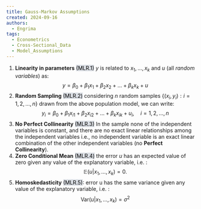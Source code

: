 ```yaml
---
title: Gauss-Markov Assumptions
created: 2024-09-16
authors:
  - Engrima
tags:
  - Econometrics
  - Cross-Sectional_Data
  - Model_Assumptions
---
```

1. **Linearity in parameters** <mark style="background: #CACFD9A6;">(MLR.1)</mark> 
   $y$ is related to $x_{1},\dots,x_{k}$ and $u$ (all *random variables*) as:
$$
y=\beta_0+\beta_1x_1+\beta_2x_2+...+\beta_kx_k+u
$$
2. **Random Sampling** <mark style="background: #CACFD9A6;">(MLR.2)</mark>
   considering $n$ random samples $\{(x_i,y_i): i = 1, 2, ..., n\}$ drawn from the above population model, we can write:
$$
y_i=\beta_0+\beta_1x_{i1}+\beta_2x_{i2}+...+\beta_kx_{ik}+u_i,\quad i=1,2,...,n
$$ 
3. **No Perfect Collinearity** <mark style="background: #CACFD9A6;">(MLR.3)</mark>
   In the sample none of the independent variables is constant, and there are no exact linear relationships among the independent variables i.e., no independent variable is an exact linear combination of the other independent variables (no **Perfect Collinearity**).
4. **Zero Conditional Mean** <mark style="background: #CACFD9A6;">(MLR.4)</mark>
    the error $u$ has an expected value of zero given any value of the explanatory variable, i.e. :
   $$
\mathbb{E}(u|x_{1},\dots,x_{k})=0.
$$
5. **Homoskedasticity** <mark style="background: #CACFD9A6;">(MLR.5)</mark>: error u has the same variance given any value of the explanatory variable, i.e. :
$$
\mathrm{Var}(u|x_{1},\dots ,x_{k})=\sigma^2
$$